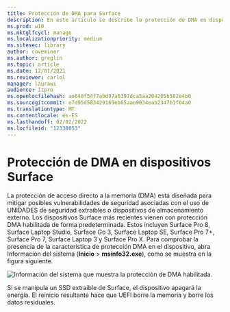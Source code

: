 ```yaml
---
title: Protección de DMA para Surface
description: En este artículo se describe la protección de DMA en dispositivos Surface compatibles
ms.prod: w10
ms.mktglfcycl: manage
ms.localizationpriority: medium
ms.sitesec: library
author: coveminer
ms.author: greglin
ms.topic: article
ms.date: 12/01/2021
ms.reviewer: carlol
manager: laurawi
audience: itpro
ms.openlocfilehash: ae648f54f7abd97a6397dca5aa204205b582e4b0
ms.sourcegitcommit: e7d95d583429169eb65aae9034eab2347b1f04a0
ms.translationtype: MT
ms.contentlocale: es-ES
ms.lasthandoff: 02/02/2022
ms.locfileid: "12338053"
---
```

# <a name="dma-protection-on-surface-devices"></a>Protección de DMA en dispositivos Surface

La protección de acceso directo a la memoria (DMA) está diseñada para mitigar posibles vulnerabilidades de seguridad asociadas con el uso de UNIDADES de seguridad extraíbles o dispositivos de almacenamiento externo. Los dispositivos Surface más recientes vienen con protección DMA habilitada de forma predeterminada. Estos incluyen Surface Pro 8, Surface Laptop Studio, Surface Go 3, Surface Laptop SE, Surface Pro 7+, Surface Pro 7, Surface Laptop 3 y Surface Pro  X.  Para comprobar la presencia de la característica de protección DMA en el dispositivo, abra Información del sistema (**Inicio** > **msinfo32.exe**), como se muestra en la figura siguiente.

![Información del sistema que muestra la protección de DMA habilitada.](images/systeminfodma.png)

Si se manipula un SSD extraíble de Surface, el dispositivo apagará la energía. El reinicio resultante hace que UEFI borre la memoria y borre los datos residuales.
